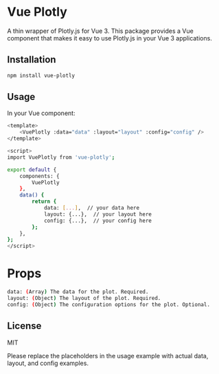 # Vue Plotly

A thin wrapper of Plotly.js for Vue 3. This package provides a Vue component that makes it easy to use Plotly.js in your Vue 3 applications.

## Installation

```bash
npm install vue-plotly
```
## Usage

In your Vue component:
```bash
<template>
	<VuePlotly :data="data" :layout="layout" :config="config" />
</template>

<script>
import VuePlotly from 'vue-plotly';

export default {
	components: {
		VuePlotly
	},
	data() {
		return {
			data: [...],  // your data here
			layout: {...},  // your layout here
			config: {...},  // your config here
		};
	},
};
</script>
```
# Props
```bash
data: (Array) The data for the plot. Required.
layout: (Object) The layout of the plot. Required.
config: (Object) The configuration options for the plot. Optional.
```
## License
MIT

Please replace the placeholders in the usage example with actual data, layout, and config examples.